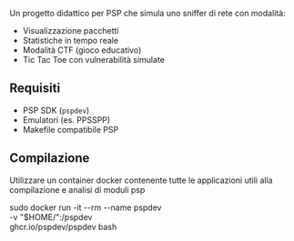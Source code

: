 
Un progetto didattico per PSP che simula uno sniffer di rete con modalità:
- Visualizzazione pacchetti
- Statistiche in tempo reale
- Modalità CTF (gioco educativo)
- Tic Tac Toe con vulnerabilità simulate

## Requisiti
- PSP SDK (`pspdev`)
- Emulatori (es. PPSSPP)
- Makefile compatibile PSP

## Compilazione
Utilizzare un container docker contenente tutte le applicazioni utili alla compilazione e analisi di moduli psp

sudo docker run -it --rm --name pspdev \
  -v "$HOME/<nome-cartella>":/pspdev \
  ghcr.io/pspdev/pspdev bash

